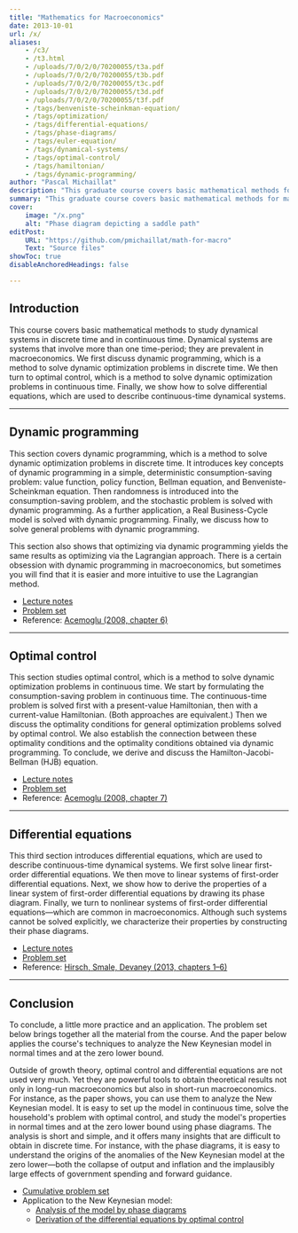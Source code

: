```yaml
---
title: "Mathematics for Macroeconomics" 
date: 2013-10-01
url: /x/
aliases:
    - /c3/
    - /t3.html
    - /uploads/7/0/2/0/70200055/t3a.pdf
    - /uploads/7/0/2/0/70200055/t3b.pdf
    - /uploads/7/0/2/0/70200055/t3c.pdf
    - /uploads/7/0/2/0/70200055/t3d.pdf
    - /uploads/7/0/2/0/70200055/t3f.pdf 
    - /tags/benveniste-scheinkman-equation/
    - /tags/optimization/
    - /tags/differential-equations/
    - /tags/phase-diagrams/
    - /tags/euler-equation/
    - /tags/dynamical-systems/
    - /tags/optimal-control/
    - /tags/hamiltonian/
    - /tags/dynamic-programming/
author: "Pascal Michaillat"
description: "This graduate course covers basic mathematical methods for macroeconomics: dynamic programming, optimal control, and differential equations." 
summary: "This graduate course covers basic mathematical methods for macroeconomics: dynamic programming, optimal control, and differential equations. The methods are used to study dynamical macroeconomic systems in discrete time and continuous time." 
cover:
    image: "/x.png"
    alt: "Phase diagram depicting a saddle path"
editPost:
    URL: "https://github.com/pmichaillat/math-for-macro"
    Text: "Source files"
showToc: true
disableAnchoredHeadings: false

---
```


## Introduction

This course covers basic mathematical methods to study dynamical systems in discrete time and in continuous time. Dynamical systems are systems that involve more than one time-period; they are prevalent in macroeconomics. We first discuss dynamic programming, which is a method to solve dynamic optimization problems in discrete time. We then turn to optimal control, which is a method to solve dynamic optimization problems in continuous time. Finally, we show how to solve differential equations, which are used to describe continuous-time dynamical systems.

---

## Dynamic programming

This section covers dynamic programming, which is a method to solve dynamic optimization problems in discrete time. It introduces key concepts of dynamic programming in a simple, deterministic consumption-saving problem: value function, policy function, Bellman equation, and Benveniste-Scheinkman equation. Then randomness is introduced into the consumption-saving problem, and the stochastic problem is solved with dynamic programming. As a further application, a Real Business-Cycle model is solved with dynamic programming. Finally, we discuss how to solve general problems with dynamic programming.

This section also shows that optimizing via dynamic programming yields the same results as optimizing via the Lagrangian approach. There is a certain obsession with dynamic programming in macroeconomics, but sometimes you will find that it is easier and more intuitive to use the Lagrangian method.

+ [Lecture notes](/x1.pdf)
+ [Problem set](/x4.pdf)
+ Reference: [Acemoglu (2008, chapter 6)](https://press.princeton.edu/books/hardcover/9780691132921/introduction-to-modern-economic-growth)

---

## Optimal control

This section studies optimal control, which is a method to solve dynamic optimization problems in continuous time. We start by formulating the consumption-saving problem in continuous time. The continuous-time problem is solved first with a present-value Hamiltonian, then with a current-value Hamiltonian. (Both approaches are equivalent.) Then we discuss the optimality conditions for general optimization problems solved by optimal control. We also establish the connection between these optimality conditions and the optimality conditions obtained via dynamic programming. To conclude, we derive and discuss the Hamilton-Jacobi-Bellman (HJB) equation.

+ [Lecture notes](/x2.pdf)
+ [Problem set](/x5.pdf)
+ Reference: [Acemoglu (2008, chapter 7)](https://press.princeton.edu/books/hardcover/9780691132921/introduction-to-modern-economic-growth)

---

## Differential equations

This third section introduces differential equations, which are used to describe continuous-time dynamical systems. We first solve linear first-order differential equations. We then move to linear systems of first-order differential equations. Next, we show how to derive the properties of a linear system of first-order differential equations by drawing its phase diagram. Finally, we turn to nonlinear systems of first-order differential equations—which are common in macroeconomics. Although such systems cannot be solved explicitly, we characterize their properties by constructing their phase diagrams.

+ [Lecture notes](/x3.pdf)
+ [Problem set](/x6.pdf)
+ Reference: [Hirsch, Smale, Devaney (2013, chapters 1–6)](https://www.sciencedirect.com/book/9780123820105/differential-equations-dynamical-systems-and-an-introduction-to-chaos)

---

## Conclusion

To conclude, a little more practice and an application. The problem set below brings together all the material from the course. And the paper below applies the course's techniques to analyze the New Keynesian model in normal times and at the zero lower bound. 

Outside of growth theory, optimal control and differential equations are not used very much. Yet they are powerful tools to obtain theoretical results not only in long-run macroeconomics but also in short-run macroeconomics. For instance, as the paper shows, you can use them to analyze the New Keynesian model. It is easy to set up the model in continuous time, solve the household's problem with optimal control, and study the model's properties in normal times and at the zero lower bound using phase diagrams. The analysis is short and simple, and it offers many insights that are difficult to obtain in discrete time. For instance, with the phase diagrams, it is easy to understand the origins of the anomalies of the New Keynesian model at the zero lower—both the collapse of output and inflation and the implausibly large effects of government spending and forward guidance.

+ [Cumulative problem set](/x7.pdf)
+ Application to the New Keynesian model: 
    + [Analysis of the model by phase diagrams](/11.pdf)
    + [Derivation of the differential equations by optimal control](/11a.pdf)